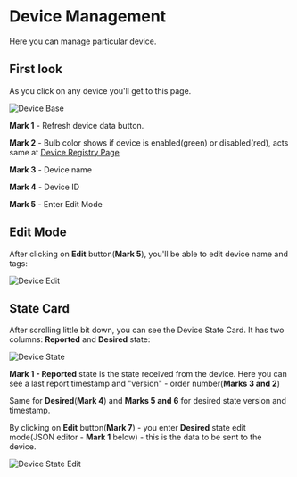 # Device Management

Here you can manage particular device.

## First look

As you click on any device you'll get to this page.

![Device Base](Images/device-registry/base.jpg?raw=true)

**Mark 1** - Refresh device data button.

**Mark 2** - Bulb color shows if device is enabled(green) or disabled(red), acts same at [Device Registry Page](UI/Devices-Registry-Management-Page.md)

**Mark 3** - Device name

**Mark 4** - Device ID

**Mark 5** - Enter Edit Mode

## Edit Mode

After clicking on **Edit** button(**Mark 5**), you'll be able to edit device name and tags:

![Device Edit](Images/device-registry/edit-mode.jpg?raw=true)


## State Card

After scrolling little bit down, you can see the Device State Card. It has two columns: **Reported** and **Desired** state:

![Device State](Images/device-registry/state-base.jpg?raw=true)

**Mark 1 - Reported** state is the state received from the device.
Here you can see a last report timestamp and "version" - order number(**Marks 3 and 2**)

Same for **Desired**(**Mark 4**) and **Marks 5 and 6** for desired state version and timestamp.

By clicking on **Edit** button(**Mark 7**) - you enter **Desired** state edit mode(JSON editor - **Mark 1** below) - this is the data to be sent to the device.

![Device State Edit](Images/device-registry/state-edit-mode.jpg?raw=true)